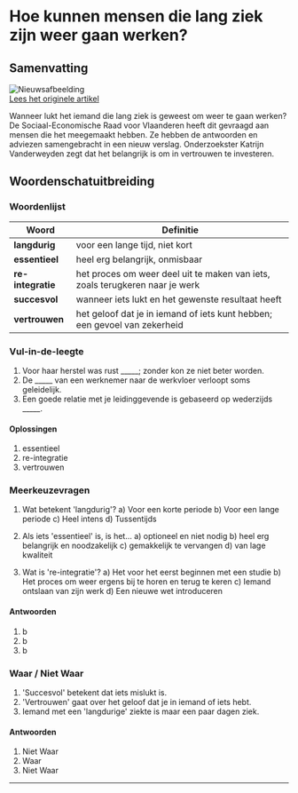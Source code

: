 # Hoe kunnen mensen die lang ziek zijn weer gaan werken?

## Samenvatting

![Nieuwsafbeelding](https://prod-img.standaard.be/public/nieuws/6zjy9y-file82pdv23cbact0mclcti/alternates/BASE_SIXTEEN_NINE/file82pdv23cbact0mclcti)   
[Lees het originele artikel](https://www.standaard.be/binnenland/een-klant-die-de-poetshulp-pauze-gaf-en-meehielp-bleek-essentieel-hoe-kunnen-langdurig-zieken-weer-aan-het-werk-raken/94979180.html)

Wanneer lukt het iemand die lang ziek is geweest om weer te gaan werken? De Sociaal-Economische Raad voor Vlaanderen heeft dit gevraagd aan mensen die het meegemaakt hebben. Ze hebben de antwoorden en adviezen samengebracht in een nieuw verslag. Onderzoekster Katrijn Vanderweyden zegt dat het belangrijk is om in vertrouwen te investeren.

## Woordenschatuitbreiding

### Woordenlijst

| Woord | Definitie |
|-------|-----------|
| **langdurig** | voor een lange tijd, niet kort |
| **essentieel** | heel erg belangrijk, onmisbaar |
| **re-integratie** | het proces om weer deel uit te maken van iets, zoals terugkeren naar je werk |
| **succesvol** | wanneer iets lukt en het gewenste resultaat heeft |
| **vertrouwen** | het geloof dat je in iemand of iets kunt hebben; een gevoel van zekerheid |

### Vul-in-de-leegte
1. Voor haar herstel was rust _____; zonder kon ze niet beter worden.
2. De _____ van een werknemer naar de werkvloer verloopt soms geleidelijk.
3. Een goede relatie met je leidinggevende is gebaseerd op wederzijds _____.

#### Oplossingen
1. essentieel
2. re-integratie
3. vertrouwen

### Meerkeuzevragen
1. Wat betekent 'langdurig'?
   a) Voor een korte periode
   b) Voor een lange periode
   c) Heel intens
   d) Tussentijds

2. Als iets 'essentieel' is, is het...
   a) optioneel en niet nodig
   b) heel erg belangrijk en noodzakelijk
   c) gemakkelijk te vervangen
   d) van lage kwaliteit

3. Wat is 're-integratie'?
   a) Het voor het eerst beginnen met een studie
   b) Het proces om weer ergens bij te horen en terug te keren
   c) Iemand ontslaan van zijn werk
   d) Een nieuwe wet introduceren

#### Antwoorden
1. b
2. b
3. b

### Waar / Niet Waar
1. 'Succesvol' betekent dat iets mislukt is.
2. 'Vertrouwen' gaat over het geloof dat je in iemand of iets hebt.
3. Iemand met een 'langdurige' ziekte is maar een paar dagen ziek.

#### Antwoorden
1. Niet Waar
2. Waar
3. Niet Waar
---